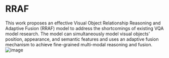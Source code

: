 # RRAF
This work proposes an effective Visual Object Relationship Reasoning and Adaptive Fusion (RRAF) model to address the shortcomings of existing VQA model research. The model can simultaneously model visual objects’ position, appearance, and semantic features and uses an adaptive fusion mechanism to achieve fine-grained multi-modal reasoning and fusion.
![image](https://user-images.githubusercontent.com/108173532/226158210-f4e98c44-6066-47bf-a5d7-56b762a6c642.png)
